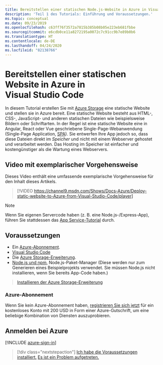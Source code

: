 ```yaml
---
title: Bereitstellen einer statischen Node.js-Website in Azure in Visual Studio Code
description: 'Teil 1 des Tutorials: Einführung und Voraussetzungen.'
ms.topic: conceptual
ms.date: 09/23/2019
ms.openlocfilehash: c63ff76f3572a7815b385b08b05e223eb681fbbe
ms.sourcegitcommit: e6cdb0ce11a8272195a0072c7c91cc9b7e89b0b6
ms.translationtype: HT
ms.contentlocale: de-DE
ms.lasthandoff: 04/24/2020
ms.locfileid: "82138766"
---
```

# <a name="deploy-a-static-website-to-azure-from-visual-studio-code"></a>Bereitstellen einer statischen Website in Azure in Visual Studio Code

In diesem Tutorial erstellen Sie mit [Azure Storage](https://docs.microsoft.com/azure/storage) eine statische Website und stellen sie in Azure bereit. Eine statische Website besteht aus HTML-, CSS-, JavaScript- und anderen statischen Dateien wie beispielsweise Bildern oder Schriftarten. In der Regel ist eine statische Website eine in Angular, React oder Vue geschriebene Single-Page-Webanwendung (Single-Page Application, [SPA](https://en.wikipedia.org/wiki/Single-page_application)). Sie entwerfen Ihre App jedoch so, dass diese Dateien direkt im _Speicher_ und nicht mit einem Webserver gehostet und verarbeitet werden. Das Hosting im Speicher ist einfacher und kostengünstiger als die Wartung eines Webservers.

## <a name="walkthrough-video"></a>Video mit exemplarischer Vorgehensweise

Dieses Video enthält eine umfassende exemplarische Vorgehensweise für den Inhalt dieses Artikels.

> [!VIDEO https://channel9.msdn.com/Shows/Docs-Azure/Deploy-static-website-to-Azure-from-Visual-Studio-Code/player]

> [!NOTE]
> Wenn Sie eigenen Servercode haben (z. B. eine Node.js-/Express-App), führen Sie stattdessen das [App Service-Tutorial](tutorial-vscode-azure-app-service-node-01.md) durch.

## <a name="prerequisites"></a>Voraussetzungen

- Ein [Azure-Abonnement](#azure-subscription).
- [Visual Studio Code](https://code.visualstudio.com/)
- Die [Azure Storage-Erweiterung](https://marketplace.visualstudio.com/items?itemName=ms-azuretools.vscode-azurestorage).
- [Node.js und npm](https://nodejs.org/en/download), Node.js-Paket-Manager (Diese werden nur zum Generieren eines Beispielprojekts verwendet. Sie müssen Node.js nicht installieren, wenn Sie bereits App-Code haben.)

> <a class="tutorial-install-extension-btn" href="https://marketplace.visualstudio.com/items?itemName=ms-azuretools.vscode-azurestorage">Installieren der Azure Storage-Erweiterung</a>

### <a name="azure-subscription"></a>Azure-Abonnement

Wenn Sie kein Azure-Abonnement haben, [registrieren Sie sich jetzt](https://azure.microsoft.com/free/?utm_source=campaign&utm_campaign=vscode-tutorial-static-website&mktingSource=vscode-tutorial-static-website) für ein kostenloses Konto mit 200 USD in Form einer Azure-Gutschrift, um eine beliebige Kombination von Diensten auszuprobieren.

## <a name="sign-in-to-azure"></a>Anmelden bei Azure

[!INCLUDE [azure-sign-in](includes/azure-sign-in.md)]

> [!div class="nextstepaction"]
> [Ich habe die Voraussetzungen installiert.](tutorial-vscode-static-website-node-02.md) [Es ist ein Problem aufgetreten.](https://www.research.net/r/PWZWZ52?tutorial=node-deployment-staticwebsite&step=getting-started)
